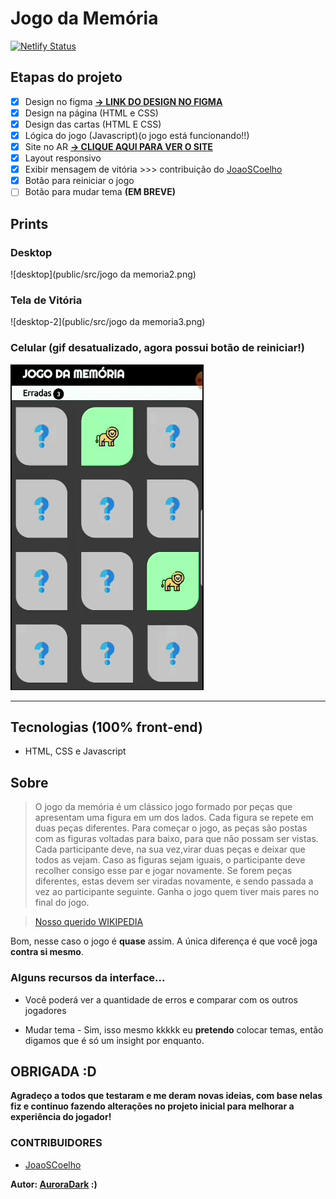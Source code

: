 # Jogo da Memória 
[![Netlify Status](https://api.netlify.com/api/v1/badges/9a556471-9373-4438-b1e6-db6f2ad7d386/deploy-status)](https://app.netlify.com/sites/auroradark-jogodamemoria/deploys)

## Etapas do projeto

- [x] Design no figma **[-> LINK DO DESIGN NO FIGMA](https://www.figma.com/file/x71PJgN77PFRs6JRUFQwFa/Jogo-da-Mem%C3%B3ria?node-id=0%3A1)**
- [x] Design na página (HTML e CSS)
- [x] Design das cartas (HTML E CSS)
- [x] Lógica do jogo (Javascript)(o jogo está funcionando!!)
- [x] Site no AR  **[-> CLIQUE AQUI PARA VER O SITE](https://auroradark-jogodamemoria.netlify.app/)**
- [x] Layout responsivo
- [x] Exibir mensagem de vitória >>> contribuição do [JoaoSCoelho](https://github.com/JoaoSCoelho)
- [x] Botão para reiniciar o jogo
- [ ] Botão para mudar tema **(EM BREVE)**

## Prints

### Desktop
![desktop](public/src/jogo da memoria2.png)

### Tela de Vitória 
![desktop-2](public/src/jogo da memoria3.png)

### Celular (gif desatualizado, agora possui botão de reiniciar!)
![celular-gif](public/src/gif.gif)

---

## Tecnologias (100% front-end)

* HTML, CSS e Javascript

## Sobre
 
>O jogo da memória é um clássico jogo formado por peças que apresentam uma figura em um dos lados. Cada figura se repete em duas peças diferentes. Para começar o jogo, as peças são postas com as figuras voltadas para baixo, para que não possam ser vistas. Cada participante deve, na sua vez,virar duas peças e deixar que todos as vejam. Caso as figuras sejam iguais, o participante deve recolher consigo esse par e jogar novamente. Se forem peças diferentes, estas devem ser viradas novamente, e sendo passada a vez ao participante seguinte. Ganha o jogo quem tiver mais pares no final do jogo.

>[Nosso querido WIKIPEDIA](https://pt.wikipedia.org/wiki/Jogo_de_mem%C3%B3ria)

Bom, nesse caso o jogo é **quase** assim. A única diferença é que você joga **contra si mesmo**.

### Alguns recursos da interface...

* Você poderá ver a quantidade de erros e comparar com os outros jogadores

* Mudar tema - Sim, isso mesmo kkkkk eu **pretendo** colocar temas, então digamos que é só um insight por enquanto.

## OBRIGADA :D

**Agradeço a todos que testaram e me deram novas ideias, com base nelas fiz e continuo fazendo alterações no projeto inicial para melhorar a experiência do jogador!** 

### CONTRIBUIDORES
* [JoaoSCoelho](https://github.com/JoaoSCoelho) 

**Autor: [AuroraDark](https://github.com/AuroraDark) :)** 
